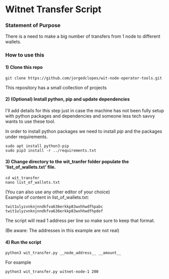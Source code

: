 # Witnet Transfer Script

### Statement of Purpose
There is a need to make a big number of transfers
from 1 node to different wallets.

### How to use this
#### 1) Clone this repo
~~~
git clone https://github.com/jorgedclopes/wit-node-operator-tools.git
~~~
This repository has a small collection of projects

#### 2) (Optional) Install python, pip and update dependencies
I'll add details for this step just in case the machine has not been fully setup with python packages and dependencies
and someone less tech savvy wants to use these tool.

In order to install python packages we need to install <em>pip</em> and the packages under requirements.
~~~
sudo apt install python3-pip
sudo pip3 install -r ../requirements.txt
~~~

#### 3) Change directory to the wit_tranfer folder populate the 'list_of_wallets.txt' file.
~~~
cd wit_transfer
nano list_of_wallets.txt
~~~
(You can also use any other editor of your choice)  
Example of content in list_of_wallets.txt:
~~~
twit1ulyzvnknjnndkfva636erkkp83wxhhwdfhpabc
twit1ulyzvnknjnndkfva636erkkp83wxhhwdfhpdef
~~~
The script will read 1 address per line so make sure to keep that format.

(Be aware: The addresses in this example are not real)
 
#### 4) Run the script
~~~
python3 wit_transfer.py __node_address__ __amount__
~~~
For example
~~~
python3 wit_transfer.py witnet-node-1 200
~~~